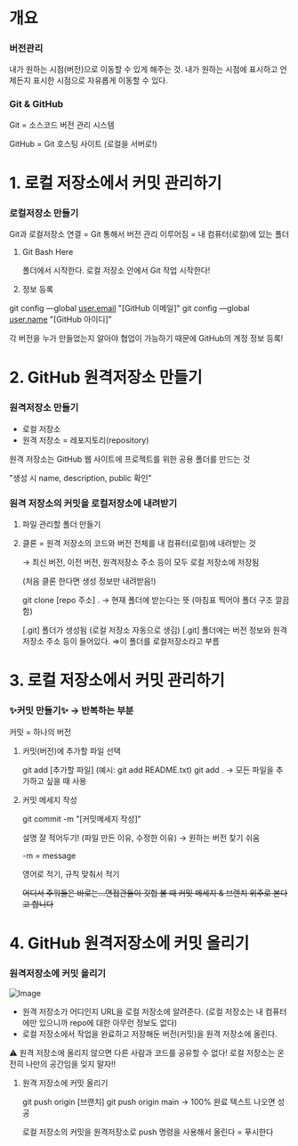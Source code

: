 # 개요

### 버전관리

내가 원하는 시점(버전)으로 이동할 수 있게 해주는 것. 내가 원하는 시점에 표시하고 언제든지 표시한 시점으로 자유롭게 이동할 수 있다. 

### Git & GitHub

Git = 소스코드 버전 관리 시스템

GitHub = Git 호스팅 사이트 (로컬을 서버로!)

# 1. 로컬 저장소에서 커밋 관리하기

### 로컬저장소 만들기

Git과 로컬저장소 연결 = Git 통해서 버전 관리 이루어짐 = 내 컴퓨터(로컬)에 있는 폴더

1. Git Bash Here 

    폴더에서 시작한다. 로컬 저장소 안에서 Git 작업 시작한다!

2. 정보 등록

git config —global [user.email](http://user.email) "[GitHub 이메일]"
git config —global [user.name](http://user.name) "[GitHub 아이디]"

각 버전을 누가 만들었는지 알아야 협업이 가능하기 때문에 GitHub의 계정 정보 등록!

# 2. GitHub 원격저장소 만들기

### 원격저장소 만들기

- 로컬 저장소
- 원격 저장소 = 레포지토리(repository)

원격 저장소는 GitHub 웹 사이트에 프로젝트를 위한 공용 폴더를 만드는 것

"생성 시 name, description, public 확인"

### 원격 저장소의 커밋을 로컬저장소에 내려받기

1. 파일 관리할 폴더 만들기
2. 클론 = 원격 저장소의 코드와 버전 전체를 내 컴퓨터(로컬)에 내려받는 것

    → 최신 버전, 이전 버전, 원격저장소 주소 등이 모두 로컬 저장소에 저장됨

    (처음 클론 한다면 생성 정보만 내려받음!)

    git clone [repo 주소] .
    → 현재 폴더에 받는다는 뜻 (마침표 찍어야 폴더 구조 깔끔함)

    [.git] 폴더가 생성됨 (로컬 저장소 자동으로 생김)
    [.git] 폴더에는 버전 정보와 원격저장소 주소 등이 들어있다. ⇒이 폴더를 로컬저장소라고 부름
    

# 3. 로컬 저장소에서 커밋 관리하기

### ✨커밋 만들기✨ → 반복하는 부분

커밋 = 하나의 버전

1. 커밋(버전)에 추가할 파일 선택

    git add [추가할 파일] (예시: git add README.txt)
    git add . 
    → 모든 파일을 추가하고 싶을 때 사용

2. 커밋 메세지 작성

    git commit -m "[커밋메세지 작성]"

    설명 잘 적어두기! (파일 만든 이유, 수정한 이유) → 원하는 버전 찾기 쉬움

    -m = message

    영어로 적기, 규칙 맞춰서 적기

    ~~어디서 주워들은 바로는...면접관들이 깃헙 볼 때 커밋 메세지 & 브랜치 위주로 본다고 합니다~~

# 4. GitHub 원격저장소에 커밋 올리기

### 원격저장소에 커밋 올리기

![Image](https://s3.us-west-2.amazonaws.com/secure.notion-static.com/7bf597f2-9d52-4641-8d1c-2424e5f69108/Untitled.png?X-Amz-Algorithm=AWS4-HMAC-SHA256&X-Amz-Credential=AKIAT73L2G45O3KS52Y5%2F20210517%2Fus-west-2%2Fs3%2Faws4_request&X-Amz-Date=20210517T124957Z&X-Amz-Expires=86400&X-Amz-Signature=0fa113abfba72defdb5c65ab27834563b9776c688eab8c15ed0b250d9835043b&X-Amz-SignedHeaders=host&response-content-disposition=filename%20%3D%22Untitled.png%22)

- 원격 저장소가 어디인지 URL을 로컬 저장소에 알려준다. (로컬 저장소는 내 컴퓨터에만 있으니까 repo에 대한 아무런 정보도 없다)
- 로컬 저장소에서 작업을 완료하고 저장해둔 버전(커밋)을 원격 저장소에 올린다.

⚠ 원격 저장소에 올리지 않으면 다른 사람과 코드를 공유할 수 없다! 로컬 저장소는 온전히 나만의 공간임을 잊지 말자!!

1. 원격 저장소에 커밋 올리기

    git push origin [브랜치]
    git push origin main
    → 100% 완료 텍스트 나오면 성공

    로컬 저장소의 커밋을 원격저장소로 push 명령을 사용해서 올린다 = 푸시한다
